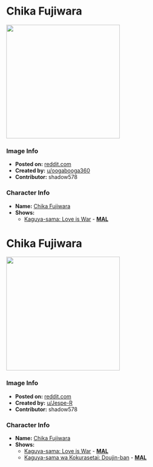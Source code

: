 # Chika Fujiwara

<img src="https://raw.githubusercontent.com/shadow578/Project-Padoru/master/Padoru/kaguya-sama-chika.png" height="300">

### Image Info
* **Posted on:**     [reddit.com](https://www.reddit.com/r/Animemes/comments/dqjyhq/padoru_chika/)
* **Created by:**    [u/oogabooga360](https://github.com/shadow578/Project-Padoru/blob/master/table-of-contents/creators/uoogabooga360.md)
* **Contributor:**   shadow578

### Character Info
* **Name:**   [Chika Fujiwara](https://myanimelist.net/character/140810)
* **Shows:**
  * [Kaguya-sama: Love is War](https://github.com/shadow578/Project-Padoru/blob/master/table-of-contents/shows/KaguyasamaLoveisWar.md) - [__MAL__](https://myanimelist.net/anime/37999/Kaguya-sama_wa_Kokurasetai__Tensai-tachi_no_Renai_Zunousen)


# Chika Fujiwara

<img src="https://raw.githubusercontent.com/shadow578/Project-Padoru/master/Padoru/U_Jespe-R/love-is-war-chika-fujiwara.png" height="300">

### Image Info
* **Posted on:**     [reddit.com](https://www.reddit.com/r/Padoru/comments/f3xf6x/daily_padoru_45_chika_fujiwara_kaguyasama_love_is/)
* **Created by:**    [u/Jespe-R](https://github.com/shadow578/Project-Padoru/blob/master/table-of-contents/creators/uJespeR.md)
* **Contributor:**   shadow578

### Character Info
* **Name:**   [Chika Fujiwara](https://myanimelist.net/character/140810)
* **Shows:**
  * [Kaguya-sama: Love is War](https://github.com/shadow578/Project-Padoru/blob/master/table-of-contents/shows/KaguyasamaLoveisWar.md) - [__MAL__](https://myanimelist.net/anime/37999/Kaguya-sama_wa_Kokurasetai__Tensai-tachi_no_Renai_Zunousen)
  * [Kaguya-sama wa Kokurasetai: Doujin-ban](https://github.com/shadow578/Project-Padoru/blob/master/table-of-contents/shows/KaguyasamawaKokurasetaiDoujinban.md) - [__MAL__](https://myanimelist.net/manga/114871/Kaguya-sama_wa_Kokurasetai__Doujin-ban)


